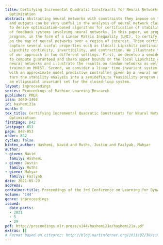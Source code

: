 ```yaml
---
title: Certifying Incremental Quadratic Constraints for Neural Networks via Convex
  Optimization
abstract: Abstracting neural networks with constraints they impose on their inputs
  and outputs can be very useful in the analysis of neural network classifiers and
  to derive optimization-based algorithms for certification of stability and robustness
  of feedback systems involving neural networks. In this paper, we propose a convex
  program, in the form of a Linear Matrix Inequality (LMI), to certify quadratic bounds
  on the map of neural networks over a region of interest. These certificates can
  capture several useful properties such as (local) Lipschitz continuity, one-sided
  Lipschitz continuity, invertibility, and contraction. We illustrate the utility
  of our approach in two different settings. First, we develop a semidefinite program
  to compute guaranteed and sharp upper bounds on the local Lipschitz constant of
  neural networks and illustrate the results on random networks as well as networks
  trained on MNIST. Second, we consider a linear time-invariant system in feedback
  with an approximate model predictive controller given by a neural network. We then
  turn the stability analysis into a semidefinite feasibility program and estimate
  an ellipsoidal invariant set for the closed-loop system.
layout: inproceedings
series: Proceedings of Machine Learning Research
publisher: PMLR
issn: 2640-3498
id: hashemi21a
month: 0
tex_title: Certifying Incremental Quadratic Constraints for Neural Networks via Convex
  Optimization
firstpage: 842
lastpage: 853
page: 842-853
order: 842
cycles: false
bibtex_author: Hashemi, Navid and Ruths, Justin and Fazlyab, Mahyar
author:
- given: Navid
  family: Hashemi
- given: Justin
  family: Ruths
- given: Mahyar
  family: Fazlyab
date: 2021-05-29
address:
container-title: Proceedings of the 3rd Conference on Learning for Dynamics and Control
volume: '144'
genre: inproceedings
issued:
  date-parts:
  - 2021
  - 5
  - 29
pdf: http://proceedings.mlr.press/v144/hashemi21a/hashemi21a.pdf
extras: []
# Format based on citeproc: http://blog.martinfenner.org/2013/07/30/citeproc-yaml-for-bibliographies/
---
```

